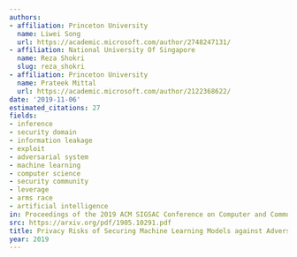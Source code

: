 ```yaml
---
authors:
- affiliation: Princeton University
  name: Liwei Song
  url: https://academic.microsoft.com/author/2748247131/
- affiliation: National University Of Singapore
  name: Reza Shokri
  slug: reza_shokri
- affiliation: Princeton University
  name: Prateek Mittal
  url: https://academic.microsoft.com/author/2122368622/
date: '2019-11-06'
estimated_citations: 27
fields:
- inference
- security domain
- information leakage
- exploit
- adversarial system
- machine learning
- computer science
- security community
- leverage
- arms race
- artificial intelligence
in: Proceedings of the 2019 ACM SIGSAC Conference on Computer and Communications Security
src: https://arxiv.org/pdf/1905.10291.pdf
title: Privacy Risks of Securing Machine Learning Models against Adversarial Examples.
year: 2019
---
```

